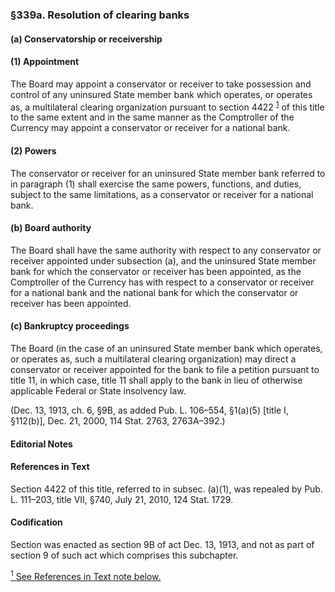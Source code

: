 ### §339a. Resolution of clearing banks ###

#### (a) Conservatorship or receivership ####

#### (1) Appointment ####

The Board may appoint a conservator or receiver to take possession and control of any uninsured State member bank which operates, or operates as, a multilateral clearing organization pursuant to section 4422 <sup><a href="#339a_1_target" name="339a_1">1</a></sup> of this title to the same extent and in the same manner as the Comptroller of the Currency may appoint a conservator or receiver for a national bank.

#### (2) Powers ####

The conservator or receiver for an uninsured State member bank referred to in paragraph (1) shall exercise the same powers, functions, and duties, subject to the same limitations, as a conservator or receiver for a national bank.

#### (b) Board authority ####

The Board shall have the same authority with respect to any conservator or receiver appointed under subsection (a), and the uninsured State member bank for which the conservator or receiver has been appointed, as the Comptroller of the Currency has with respect to a conservator or receiver for a national bank and the national bank for which the conservator or receiver has been appointed.

#### (c) Bankruptcy proceedings ####

The Board (in the case of an uninsured State member bank which operates, or operates as, such a multilateral clearing organization) may direct a conservator or receiver appointed for the bank to file a petition pursuant to title 11, in which case, title 11 shall apply to the bank in lieu of otherwise applicable Federal or State insolvency law.

(Dec. 13, 1913, ch. 6, §9B, as added Pub. L. 106–554, §1(a)(5) [title I, §112(b)], Dec. 21, 2000, 114 Stat. 2763, 2763A–392.)

#### **Editorial Notes** ####

#### References in Text ####

Section 4422 of this title, referred to in subsec. (a)(1), was repealed by Pub. L. 111–203, title VII, §740, July 21, 2010, 124 Stat. 1729.

#### Codification ####

Section was enacted as section 9B of act Dec. 13, 1913, and not as part of section 9 of such act which comprises this subchapter.

[<sup>1</sup> See References in Text note below.](#339a_1)
